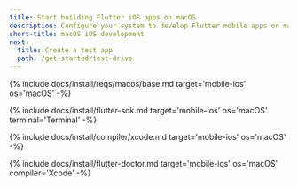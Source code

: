 ```yaml
---
title: Start building Flutter iOS apps on macOS
description: Configure your system to develop Flutter mobile apps on macOS and iOS.
short-title: macOS iOS development
next:
  title: Create a test app
  path: /get-started/test-drive
---
```


{% include docs/install/reqs/macos/base.md target='mobile-ios' os='macOS' -%}

{% include docs/install/flutter-sdk.md target='mobile-ios' os='macOS' terminal='Terminal' -%}

{% include docs/install/compiler/xcode.md target='mobile-ios' os='macOS' -%}

{% include docs/install/flutter-doctor.md target='mobile-ios' os='macOS' compiler='Xcode' -%}
